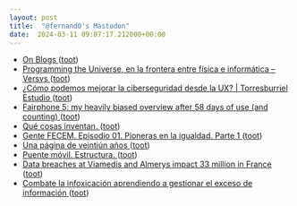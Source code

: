 ```yaml
---
layout: post
title:  "@fernand0's Mastodon"
date:  2024-03-11 09:07:17.212000+00:00
---
```

*  [On Blogs ](https://doc.searls.com/2024/02/21/on-blogs) ([toot](https://mastodon.social/@fernand0/112076261761995947))
*  [Programming the Universe, en la frontera entre física e informática – Versvs ](https://www.versvs.net/programming-the-universe-en-la-frontera-entre-fisica-e-informatica) ([toot](https://mastodon.social/@fernand0/112074724343584562))
*  [¿Cómo podemos mejorar la ciberseguridad desde la UX? \| Torresburriel Estudio ](https://torresburriel.com/weblog/mejorar-la-ciberseguridad-desde-la-ux) ([toot](https://mastodon.social/@fernand0/112072780766524674))
*  [Fairphone 5: my heavily biased overview after 58 days of use (and counting) ](https://ounapuu.ee/posts/2024/03/06/fairphone5) ([toot](https://mastodon.social/@fernand0/112072662147783956))
*  [Qué cosas inventan. ](https://avecesunafoto.wordpress.com/2024/03/10/que-cosas-inventan) ([toot](https://mastodon.social/@fernand0/112072549981163493))
*  [Gente FECEM. Episodio 01. Pioneras en la igualdad. Parte 1 ](https://www.youtube.com/watch?v=CkFdl7pkiWE&amp%3Bfeature=youtu.b) ([toot](https://mastodon.social/@fernand0/112072105881445312))
*  [Una página de veintiún años ](https://www.enriquedans.com/2024/02/una-pagina-de-veintiun-anos.htm) ([toot](https://mastodon.social/@fernand0/112071926060070986))
*  [Puente móvil. Estructura. ](https://www.flickr.com/photos/fernand0/53563843752) ([toot](https://mastodon.social/@fernand0/112071822616617418))
*  [Data breaches at Viamedis and Almerys impact 33 million in France ](https://www.bleepingcomputer.com/news/security/data-breaches-at-viamedis-and-almerys-impact-33-million-in-france) ([toot](https://mastodon.social/@fernand0/112071393596197524))
*  [Combate la infoxicación aprendiendo a gestionar el exceso de información ](https://carlosguadian.substack.com/p/combate-la-infoxicacion-aprendiend) ([toot](https://mastodon.social/@fernand0/112071191745643487))
